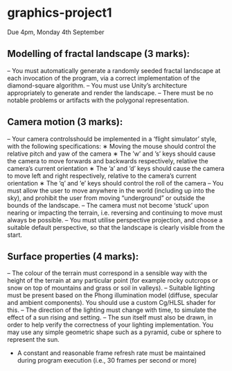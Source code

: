 # graphics-project1
Due 4pm, Monday 4th September

## Modelling of fractal landscape (3 marks):
– You must automatically generate a randomly seeded fractal landscape at each invocation of the program, via a correct implementation of the diamond-square algorithm.
– You must use Unity’s architecture appropriately to generate and render the landscape.
– There must be no notable problems or artifacts with the polygonal representation.

## Camera motion (3 marks):
– Your camera controlsshould be implemented in a ‘flight simulator’ style, with the following specifications:
    ∗ Moving the mouse should control the relative pitch and yaw of the camera
    ∗ The ’w’ and ’s’ keys should cause the camera to move forwards and backwards respectively, relative the camera’s current orientation
    ∗ The ’a’ and ’d’ keys should cause the camera to move left and right respectively, relative to the camera’s current orientation
    ∗ The ’q’ and ’e’ keys should control the roll of the camera
– You must allow the user to move anywhere in the world (including up into the sky), and prohibit the user from moving “underground” or outside the bounds of the landscape.
– The camera must not become ‘stuck’ upon nearing or impacting the terrain, i.e. reversing and continuing to move must always be possible.
– You must utilise perspective projection, and choose a suitable default perspective, so that the landscape is clearly visible from the start.

## Surface properties (4 marks):
– The colour of the terrain must correspond in a sensible way with the height of the terrain at any particular point (for example rocky outcrops or snow on top of mountains and grass or soil in valleys).
– Suitable lighting must be present based on the Phong illumination model (diffuse, specular and ambient components). You should use a custom Cg/HLSL shader for this.
– The direction of the lighting must change with time, to simulate the effect of a sun rising
and setting.
– The sun itself must also be drawn, in order to help verify the correctness of your lighting implementation. You may use any simple geometric shape such as a pyramid, cube or sphere to represent the sun.
- A constant and reasonable frame refresh rate must be maintained during program execution (i.e., 30 frames per second or more)
